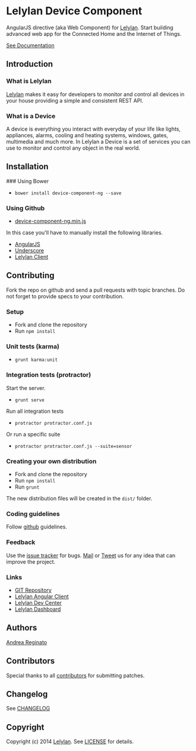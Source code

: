 # Lelylan Device Component

AngularJS directive (aka Web Component) for [Lelylan](http://lelylan.com).
Start building advanced web app for the Connected Home and the Internet of Things.

[See Documentation]()



## Introduction

### What is Lelylan

[Lelylan](http://lelylan.com) makes it easy for developers to monitor and control all devices
in your house providing a simple and consistent REST API.

### What is a Device

A device is everything you interact with everyday of your life like lights, appliances, alarms,
cooling and heating systems, windows, gates, multimedia and much more. In Lelylan a Device is a
set of services you can use to monitor and control any object in the real world.



## Installation

### Using Bower

* `bower install device-component-ng --save`

### Using Github

* [device-component-ng.min.js]()

In this case you'll have to manually install the following libraries.

* [AngularJS](http://angularjs.org/)
* [Underscore](http://documentcloud.github.com/underscore)
* [Lelylan Client](https://github.com/lelylan/lelylan-ng)



## Contributing

Fork the repo on github and send a pull requests with topic branches.
Do not forget to provide specs to your contribution.

### Setup

* Fork and clone the repository
* Run `npm install`

### Unit tests (karma)

* `grunt karma:unit`

### Integration tests (protractor)

Start the server.

* `grunt serve`

Run all integration tests

* `protractor protractor.conf.js`

Or run a specific suite

* `protractor protractor.conf.js --suite=sensor`

### Creating your own distribution

* Fork and clone the repository
* Run `npm install`
* Run `grunt`

The new distribution files will be created in the `dist/` folder.

### Coding guidelines

Follow [github](https://github.com/styleguide/) guidelines.

### Feedback

Use the [issue tracker](http://github.com/lelylan/device-component-ng/issues) for bugs.
[Mail](mailto:touch@lelylan.com) or [Tweet](http://twitter.com/lelylan) us for any idea that can improve the project.

### Links

* [GIT Repository](http://github.com/lelylan/device-component-ng)
* [Lelylan Angular Client](http://lelylan.github.com/lelylan-ng)
* [Lelylan Dev Center](http://dev.lelylan.com)
* [Lelylan Dashboard](http://d.lelylan.com)

## Authors

[Andrea Reginato](http://twitter.com/andreareginato)


## Contributors

Special thanks to all [contributors](https://github.com/lelylan/device-component-ng/contributors)
for submitting patches.


## Changelog

See [CHANGELOG](https://github.com/lelylan/device-component-ng/blob/master/CHANGELOG.md)


## Copyright

Copyright (c) 2014 [Lelylan](http://lelylan.com).
See [LICENSE](https://github.com/lelylan/device-component-ng/blob/master/LICENSE.md) for details.
